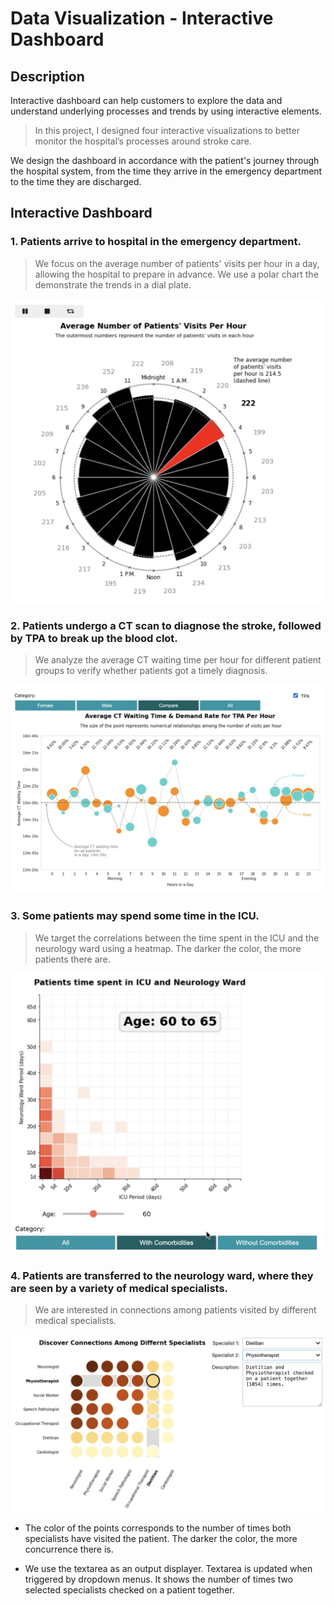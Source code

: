# Data Visualization - Interactive Dashboard

## Description
Interactive dashboard can help customers to explore the data and understand underlying processes and trends by using interactive elements.

> In this project, I designed four interactive visualizations to better monitor the hospital’s processes around stroke care.

We design the dashboard in accordance with the patient's journey through the hospital system, from the time they arrive in the emergency department to the time they are discharged.

## Interactive Dashboard

### 1. Patients arrive to hospital in the emergency department.

> We focus on the average number of patients' visits per hour in a day, allowing the hospital to prepare in advance. We use a polar chart the demonstrate the trends in a dial plate.

<p align="center">
<img src="./img/1.png" width="500" />
</p>

### 2. Patients undergo a CT scan to diagnose the stroke, followed by TPA to break up the blood clot.

> We analyze the average CT waiting time per hour for different patient groups to verify whether patients got a timely diagnosis.

<p align="center">
<img src="./img/2.png" width="700" />
</p>

### 3. Some patients may spend some time in the ICU.

> We target the correlations between the time spent in the ICU and the neurology ward using a heatmap. The darker the color, the more patients there are.

<p align="center">
<img src="./img/3.png" width="500" />
</p>

### 4. Patients are transferred to the neurology ward, where they are seen by a variety of medical specialists.

> We are interested in connections among patients visited by different medical specialists.

<p align="center">
<img src="./img/4.png" width="700" />
</p>

- The color of the points corresponds to the number of times both specialists have visited the patient. The darker the color, the more concurrence there is.

- We use the textarea as an output displayer. Textarea is updated when triggered by dropdown menus. It shows the number of times two selected specialists checked on a patient together.
